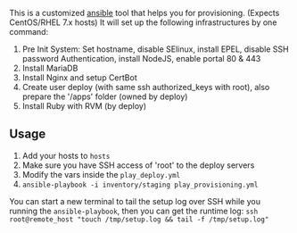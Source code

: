 This is a customized [ansible](https://www.ansible.com/) tool that helps you for provisioning. (Expects CentOS/RHEL 7.x hosts)
It will set up the following infrastructures by one command:
1. Pre Init System: Set hostname, disable SElinux, install EPEL, disable SSH password Authentication, install NodeJS, enable portal 80 & 443
2. Install MariaDB
3. Install Nginx and setup CertBot
4. Create user deploy (with same ssh authorized_keys with root), also prepare the '/apps' folder (owned by deploy)
5. Install Ruby with RVM (by deploy)

## Usage
1. Add your hosts to `hosts`
2. Make sure you have SSH access of 'root' to the deploy servers
3. Modify the vars inside the `play_deploy.yml`
4. `ansible-playbook -i inventory/staging play_provisioning.yml`

You can start a new terminal to tail the setup log over SSH while you running the `ansible-playbook`, then you can get the runtime log:
`ssh root@remote_host "touch /tmp/setup.log && tail -f /tmp/setup.log"`

